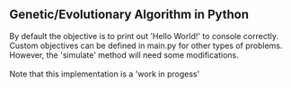 ## Genetic/Evolutionary Algorithm in Python

By default the objective is to print out 'Hello World!' to console correctly. Custom objectives can be defined in main.py for other types of problems. However, the 'simulate' method will need some modifications.
<br/>
<br/>
Note that this implementation is a 'work in progess'
